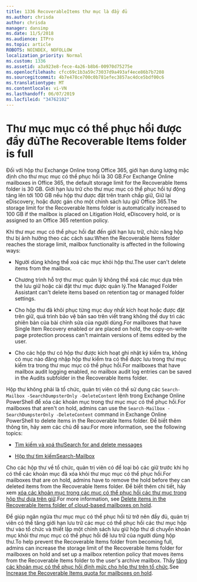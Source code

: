 ```yaml
---
title: 1336 RecoverableItems thư mục là đầy đủ
ms.author: chrisda
author: chrisda
manager: dansimp
ms.date: 11/5/2018
ms.audience: ITPro
ms.topic: article
ROBOTS: NOINDEX, NOFOLLOW
localization_priority: Normal
ms.custom: 1336
ms.assetid: a3a923e8-fece-4a26-b8b6-00970d75275e
ms.openlocfilehash: cfcc69c1b3a59c73037d9a493af4ece86b7b7208
ms.sourcegitcommit: 4b7e478ce700c0b781efec3857ac4dce5bdf00c6
ms.translationtype: MT
ms.contentlocale: vi-VN
ms.lasthandoff: 06/07/2019
ms.locfileid: "34762102"
---
```

# <a name="the-recoverable-items-folder-is-full"></a><span data-ttu-id="680d1-102">Thư mục mục có thể phục hồi được đầy đủ</span><span class="sxs-lookup"><span data-stu-id="680d1-102">The Recoverable Items folder is full</span></span>

<span data-ttu-id="680d1-103">Đối với hộp thư Exchange Online trong Office 365, giới hạn dung lượng mặc định cho thư mục mục có thể phục hồi là 30 GB.</span><span class="sxs-lookup"><span data-stu-id="680d1-103">For Exchange Online mailboxes in Office 365, the default storage limit for the Recoverable Items folder is 30 GB.</span></span> <span data-ttu-id="680d1-104">Giới hạn lưu trữ cho thư mục mục có thể phục hồi tự động tăng lên tới 100 GB nếu hộp thư được đặt trên tranh chấp giữ, Giữ lại eDiscovery, hoặc được gán cho một chính sách lưu giữ Office 365.</span><span class="sxs-lookup"><span data-stu-id="680d1-104">The storage limit for the Recoverable Items folder is automatically increased to 100 GB if the mailbox is placed on Litigation Hold, eDiscovery hold, or is assigned to an Office 365 retention policy.</span></span>

<span data-ttu-id="680d1-105">Khi thư mục mục có thể phục hồi đạt đến giới hạn lưu trữ, chức năng hộp thư bị ảnh hưởng theo các cách sau:</span><span class="sxs-lookup"><span data-stu-id="680d1-105">When the Recoverable Items folder reaches the storage limit, mailbox functionality is affected in the following ways:</span></span>

- <span data-ttu-id="680d1-106">Người dùng không thể xoá các mục khỏi hộp thư.</span><span class="sxs-lookup"><span data-stu-id="680d1-106">The user can't delete items from the mailbox.</span></span>

- <span data-ttu-id="680d1-107">Chương trình hỗ trợ thư mục quản lý không thể xoá các mục dựa trên thẻ lưu giữ hoặc cài đặt thư mục được quản lý.</span><span class="sxs-lookup"><span data-stu-id="680d1-107">The Managed Folder Assistant can't delete items based on retention tag or managed folder settings.</span></span>

- <span data-ttu-id="680d1-108">Cho hộp thư đã khôi phục từng mục duy nhất kích hoạt hoặc được đặt trên giữ, quá trình bảo vệ bản sao trên viết trang không thể duy trì các phiên bản của bài chỉnh sửa của người dùng.</span><span class="sxs-lookup"><span data-stu-id="680d1-108">For mailboxes that have Single Item Recovery enabled or are placed on hold, the copy-on-write page protection process can't maintain versions of items edited by the user.</span></span>

- <span data-ttu-id="680d1-109">Cho các hộp thư có hộp thư được kích hoạt ghi nhật ký kiểm tra, không có mục nào đăng nhập hộp thư kiểm tra có thể được lưu trong thư mục kiểm tra trong thư mục mục có thể phục hồi.</span><span class="sxs-lookup"><span data-stu-id="680d1-109">For mailboxes that have mailbox audit logging enabled, no mailbox audit log entries can be saved in the Audits subfolder in the Recoverable Items folder.</span></span>

<span data-ttu-id="680d1-110">Hộp thư không phải là tổ chức, quản trị viên có thể sử dụng các `Search-Mailbox -SearchDumpsterOnly -DeleteContent` lệnh trong Exchange Online PowerShell để xóa các khoản mục trong thư mục mục có thể phục hồi.</span><span class="sxs-lookup"><span data-stu-id="680d1-110">For mailboxes that aren't on hold, admins can use the `Search-Mailbox -SearchDumpsterOnly -DeleteContent` command in Exchange Online PowerShell to delete items in the Recoverable Items folder.</span></span> <span data-ttu-id="680d1-111">Để biết thêm thông tin, hãy xem các chủ đề sau:</span><span class="sxs-lookup"><span data-stu-id="680d1-111">For more information, see the following topics:</span></span> 

- [<span data-ttu-id="680d1-112">Tìm kiếm và xoá thư</span><span class="sxs-lookup"><span data-stu-id="680d1-112">Search for and delete messages</span></span>](https://docs.microsoft.com/office365/securitycompliance/search-for-and-delete-messagesadmin-help)

- [<span data-ttu-id="680d1-113">Hộp thư tìm kiếm</span><span class="sxs-lookup"><span data-stu-id="680d1-113">Search-Mailbox</span></span>](https://docs.microsoft.com/powershell/module/exchange/mailboxes/Search-Mailbox)

<span data-ttu-id="680d1-114">Cho các hộp thư về tổ chức, quản trị viên có để loại bỏ các giữ trước khi họ có thể các khoản mục đã xóa khỏi thư mục mục có thể phục hồi.</span><span class="sxs-lookup"><span data-stu-id="680d1-114">For mailboxes that are on hold, admins have to remove the hold before they can deleted items from the Recoverable Items folder.</span></span> <span data-ttu-id="680d1-115">Để biết thêm chi tiết, hãy xem [xóa các khoản mục trong các mục có thể phục hồi các thư mục trong hộp thư dựa trên giữ](https://docs.microsoft.com/office365/securitycompliance/delete-items-in-the-recoverable-items-folder-of-mailboxes-on-hold).</span><span class="sxs-lookup"><span data-stu-id="680d1-115">For more information, see [Delete items in the Recoverable Items folder of cloud-based mailboxes on hold](https://docs.microsoft.com/office365/securitycompliance/delete-items-in-the-recoverable-items-folder-of-mailboxes-on-hold).</span></span>

<span data-ttu-id="680d1-116">Để giúp ngăn ngừa thư mục mục có thể phục hồi từ trở nên đầy đủ, quản trị viên có thể tăng giới hạn lưu trữ các mục có thể phục hồi các thư mục hộp thư vào tổ chức và thiết lập một chính sách lưu giữ hộp thư di chuyển khoản mục khỏi thư mục mục có thể phục hồi để lưu trữ của người dùng hộp thư.</span><span class="sxs-lookup"><span data-stu-id="680d1-116">To help prevent the Recoverable Items folder from becoming full, admins can increase the storage limit of the Recoverable Items folder for mailboxes on hold and set up a mailbox retention policy that moves items from the Recoverable Items folder to the user's archive mailbox.</span></span> <span data-ttu-id="680d1-117">Thấy [tăng các khoản mục có thể phục hồi định mức cho hộp thư trên tổ chức](https://docs.microsoft.com/office365/securitycompliance/increase-the-recoverable-quota-for-mailboxes-on-hold).</span><span class="sxs-lookup"><span data-stu-id="680d1-117">See [Increase the Recoverable Items quota for mailboxes on hold](https://docs.microsoft.com/office365/securitycompliance/increase-the-recoverable-quota-for-mailboxes-on-hold).</span></span>
